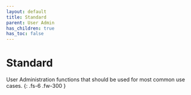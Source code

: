 ```yaml
---
layout: default
title: Standard
parent: User Admin
has_children: true
has_toc: false
---
```


# Standard

User Administration functions that should be used for most common use cases.
{: .fs-6 .fw-300 }